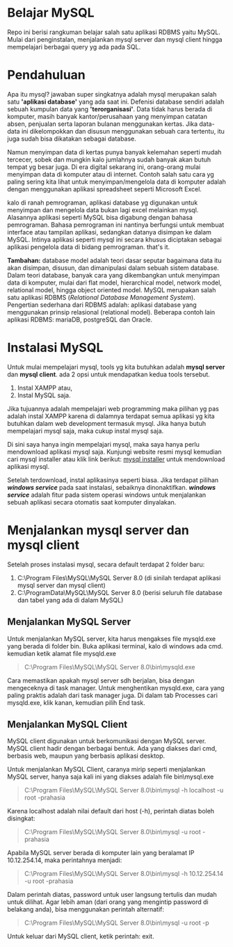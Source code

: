 # Belajar MySQL
Repo ini berisi rangkuman belajar salah satu aplikasi RDBMS yaitu MySQL. Mulai dari penginstalan, menjalankan mysql server dan mysql client hingga mempelajari berbagai query yg ada pada SQL.

# Pendahuluan
Apa itu mysql? jawaban super singkatnya adalah mysql merupakan salah satu **'aplikasi database'** yang ada saat ini. Defenisi database sendiri adalah sebuah kumpulan data yang **'terorganisasi'**. Data tidak harus berada di komputer, masih banyak kantor/perusahaan yang menyimpan catatan absen, penjualan serta laporan bulanan menggunakan kertas. Jika data-data ini dikelompokkan dan disusun menggunakan sebuah cara tertentu, itu juga sudah bisa dikatakan sebagai database.

Namun menyimpan data di kertas punya banyak kelemahan seperti mudah tercecer, sobek dan mungkin kalo jumlahnya sudah banyak akan butuh tempat yg besar juga. Di era digital sekarang ini, orang-orang mulai menyimpan data di komputer atau di internet. Contoh salah satu cara yg paling sering kita lihat untuk menyimpan/mengelola data di komputer adalah dengan menggunakan aplikasi spreadsheet seperti Microsoft Excel. 

kalo di ranah pemrograman, aplikasi database yg digunakan untuk menyimpan dan mengelola data bukan lagi excel melainkan mysql. Alasannya aplikasi seperti MySQL bisa digabung dengan bahasa pemrograman. Bahasa pemrograman ini nantinya berfungsi untuk membuat interface atau tampilan aplikasi, sedangkan datanya disimpan ke dalam MySQL. Intinya aplikasi seperti mysql ini secara khusus diciptakan sebagai aplikasi pengelola data di bidang pemrograman. that's it.

**Tambahan:** database model adalah teori dasar seputar bagaimana data itu akan disimpan, disusun, dan dimanipulasi dalam sebuah sistem database. Dalam teori database, banyak cara yang dikembangkan untuk menyimpan data di komputer, mulai dari flat model, hierarchical model, network model, relational model, hingga object oriented model. MySQL merupakan salah satu aplikasi RDBMS (*Relational Database Management System*). Pengertian sederhana dari RDBMS adalah: aplikasi database yang menggunakan prinsip relasional (relational model). Beberapa contoh lain aplikasi RDBMS: mariaDB, postgreSQL dan Oracle.

# Instalasi MySQL
Untuk mulai mempelajari mysql, tools yg kita butuhkan adalah **mysql server** dan **mysql client**. ada 2 opsi untuk mendapatkan kedua tools tersebut.
1. Instal XAMPP atau, 
2. Instal MySQL saja.

Jika tujuannya adalah mempelajari web programming maka pilihan yg pas adalah instal XAMPP karena di dalamnya terdapat semua aplikasi yg kita butuhkan dalam web development termasuk mysql. Jika hanya butuh mempelajari mysql saja, maka cukup instal mysql saja.

Di sini saya hanya ingin mempelajari mysql, maka saya hanya perlu mendownload aplikasi mysql saja. Kunjungi website resmi mysql kemudian cari mysql installer atau klik link berikut: [mysql installer](https://dev.mysql.com/downloads/) untuk mendownload aplikasi mysql.

Setelah terdownload, instal aplikasinya seperti biasa. Jika terdapat pilihan ***windows service*** pada saat instalasi, sebaiknya dinonaktifkan. ***windows service*** adalah fitur pada sistem operasi windows untuk menjalankan sebuah aplikasi secara otomatis saat komputer dinyalakan.

# Menjalankan mysql server dan mysql client
Setelah proses instalasi mysql, secara default terdapat 2 folder baru:
1. C:\Program Files\MySQL\MySQL Server 8.0 (di sinilah terdapat aplikasi mysql server dan mysql client)
2. C:\ProgramData\MySQL\MySQL Server 8.0 (berisi seluruh file database dan tabel yang ada di dalam MySQL)

## Menjalankan MySQL Server
Untuk menjalankan MySQL server, kita harus mengakses file mysqld.exe yang berada di folder bin. Buka aplikasi terminal, kalo di windows ada cmd. kemudian ketik alamat file mysqld.exe 
> C:\Program Files\MySQL\MySQL Server 8.0\bin\mysqld.exe

Cara memastikan apakah mysql server sdh berjalan, bisa dengan mengeceknya di task manager. Untuk menghentikan mysqld.exe, cara yang paling praktis adalah dari task manager juga. Di dalam tab Processes cari mysqld.exe, klik kanan, kemudian pilih End task.

## Menjalankan MySQL Client
MySQL client digunakan untuk berkomunikasi dengan MySQL server. MySQL client hadir dengan berbagai bentuk. Ada yang diakses dari cmd, berbasis web, maupun yang berbasis aplikasi desktop.

Untuk menjalankan MySQL Client, caranya mirip seperti menjalankan MySQL server, hanya saja kali ini yang diakses adalah file bin\mysql.exe
> C:\Program Files\MySQL\MySQL Server 8.0\bin\mysql -h localhost -u root -prahasia  

Karena localhost adalah nilai default dari host (-h), perintah diatas boleh disingkat:
> C:\Program Files\MySQL\MySQL Server 8.0\bin\mysql -u root -prahasia

Apabila MySQL server berada di komputer lain yang beralamat IP 10.12.254.14, maka perintahnya menjadi:
> C:\Program Files\MySQL\MySQL Server 8.0\bin\mysql -h 10.12.254.14 -u root -prahasia

Dalam perintah diatas, password untuk user langsung tertulis dan mudah untuk dilihat. Agar lebih aman (dari orang yang mengintip password di belakang anda), bisa menggunakan perintah alternatif:
> C:\Program Files\MySQL\MySQL Server 8.0\bin\mysql -u root -p

Untuk keluar dari MySQL client, ketik perintah: exit.
